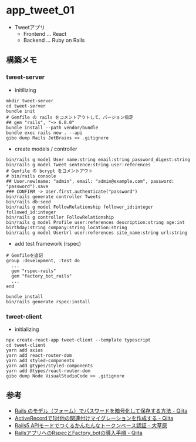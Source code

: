 # app_tweet_01

- Tweetアプリ
  - Frontend ... React
  - Backend ... Ruby on Rails

## 構築メモ

### tweet-server

- initilizing

```text
mkdir tweet-server
cd tweet-server
bundle init
# Gemfile の rails をコメントアウトして、バージョン指定
## gem "rails", "~> 6.0.0"
bundle install --path vendor/bundle
bundle exec rails new . --api
gibo dump Rails JetBrains >> .gitignore
```

- create models / controller

```text
bin/rails g model User name:string email:string password_digest:string
bin/rails g model Tweet sentence:string user:references
# Gemfile の bcrypt をコメントアウト
# bin/rails console
## User.new(name: "admin", email: "admin@example.com", password: "password").save
### CONFIRM -> User.first.authenticate("password")
bin/rails generate controller Tweets
bin/rails db:seed
bin/rails g model FollowRelationship follower_id:integer followed_id:integer
bin/rails g controller FollowRelationship
bin/rails g model Profile user:references description:string age:int birthday:string company:string location:string
bin/rails g model UserUrl user:references site_name:string url:string
```

- add test framework (rspec)

```text
# Gemfileを追記
group :development, :test do
  ...
  gem "rspec-rails"
  gem "factory_bot_rails"
  ...
end

bundle install
bin/rails generate rspec:install
```

### tweet-client

- initializing

```text
npx create-react-app tweet-client --template typescript
cd tweet-client
yarn add axios
yarn add react-router-dom
yarn add styled-components
yarn add @types/styled-components
yarn add @types/react-router-dom
gibo dump Node VisualStudioCode >> .gitignore
```

## 参考

- [Rails のモデル（フォーム）でパスワードを暗号化して保存する方法 - Qiita](https://qiita.com/ryosuketter/items/805452b7e6bf9637cb57)
- [ActiveRecordで1対他の関連付けマイグレーションを作成する - Qiita](https://qiita.com/yukihigasi/items/467b68f7f60463202a6e)
- [Rails5 APIモードでつくるかんたんなトークンベース認証 - 大草原](https://dev.m6a.jp/entry/2018/11/14/162259)
- [RailsアプリへのRspecとFactory_botの導入手順 - Qiita](https://qiita.com/Ushinji/items/522ed01c9c14b680222c)